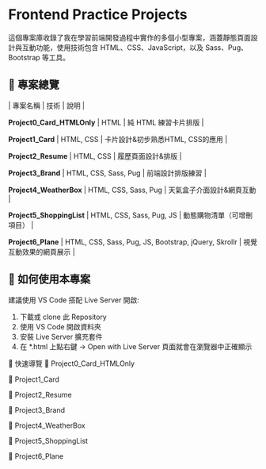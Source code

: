 # Frontend Practice Projects
這個專案庫收錄了我在學習前端開發過程中實作的多個小型專案，涵蓋靜態頁面設計與互動功能，使用技術包含 HTML、CSS、JavaScript，以及 Sass、Pug、Bootstrap 等工具。

## 📁 專案總覽
| 專案名稱 | 技術 | 說明 |

**Project0_Card_HTMLOnly**  | HTML  | 純 HTML 練習卡片排版 |

**Project1_Card**  | HTML, CSS  | 卡片設計&初步熟悉HTML, CSS的應用 |

**Project2_Resume**  | HTML, CSS  | 履歷頁面設計&排版 |

**Project3_Brand**  | HTML, CSS, Sass, Pug  | 前端設計排版練習 |

**Project4_WeatherBox**  | HTML, CSS, Sass, Pug  | 天氣盒子介面設計&網頁互動 |

**Project5_ShoppingList**  | HTML, CSS, Sass, Pug, JS  | 動態購物清單（可增刪項目） |

**Project6_Plane**  |  HTML, CSS, Sass, Pug, JS, Bootstrap, jQuery, Skrollr  | 視覺互動效果的網頁展示 |


## 🔧 如何使用本專案

建議使用 VS Code 搭配 Live Server 開啟:
1. 下載或 clone 此 Repository
2. 使用 VS Code 開啟資料夾
3. 安裝 Live Server 擴充套件
4. 在 *.html 上點右鍵 → Open with Live Server
頁面就會在瀏覽器中正確顯示

🔎 快速導覽
📄 Project0_Card_HTMLOnly

📄 Project1_Card

📄 Project2_Resume

📄 Project3_Brand

📄 Project4_WeatherBox

📄 Project5_ShoppingList

📄 Project6_Plane




